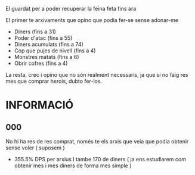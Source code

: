 El guardat per a poder recuperar la feina feta fins ara

El primer te arxivaments que opino que podia fer-se sense adonar-me

- Diners (fins a 31)
- Poder d'atac (fins a 55)
- Diners acumulats (fins a 74)
- Cop que pujes de nivell (fins a 4)
- Monstres matats (fins a 6)
- Obrir cofres (fins a 4)

La resta, crec i opino que no són realment necessaris, ja que si no faig res mes que comprar herois, dubto fer-los.

INFORMACIÓ
==========
000
---
No hi ha res de res comprat, només te els arxis que veia que podia obtenir sense voler ( suposem )
+ 355.5% DPS per arxius
I tambe 170 de diners ( ja ens estudiarem com obtenir mes i mes diners de forma mes simple )
